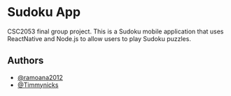 # Sudoku App

CSC2053 final group project. This is a Sudoku mobile application that uses ReactNative and Node.js to allow users to play Sudoku puzzles. 

## Authors

- [@ramoana2012](https://github.com/ramoana2012)
- [@Timmynicks](https://github.com/Timmynicks)

